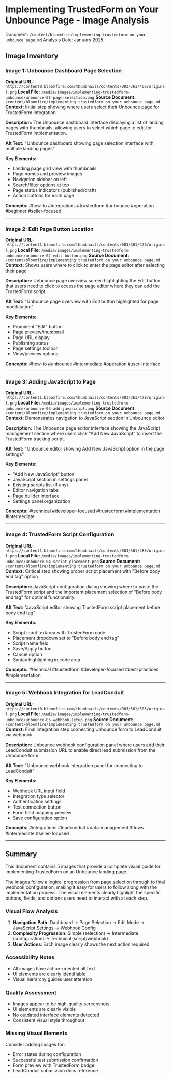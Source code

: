# Implementing TrustedForm on Your Unbounce Page - Image Analysis

Document: `/content/bloomfire/implementing trustedform on your unbounce page.md`
Analysis Date: January 2025

## Image Inventory

### Image 1: Unbounce Dashboard Page Selection
**Original URL:** `https://content0.bloomfire.com/thumbnails/contents/003/361/466/original.png`
**Local File:** `/media/images/implementing-trustedform-unbounce/unbounce-01-page-selection.png`
**Source Document:** `/content/bloomfire/implementing trustedform on your unbounce page.md`
**Context:** Initial step showing where users select their Unbounce page for TrustedForm integration

**Description:** The Unbounce dashboard interface displaying a list of landing pages with thumbnails, allowing users to select which page to edit for TrustedForm implementation.

**Alt Text:** "Unbounce dashboard showing page selection interface with multiple landing pages"

**Key Elements:**
- Landing page grid view with thumbnails
- Page names and preview images
- Navigation sidebar on left
- Search/filter options at top
- Page status indicators (published/draft)
- Action buttons for each page

**Concepts:** #how-to #integrations #trustedform #unbounce #operation #beginner #seller-focused

---

### Image 2: Edit Page Button Location
**Original URL:** `https://content1.bloomfire.com/thumbnails/contents/003/361/476/original.png`
**Local File:** `/media/images/implementing-trustedform-unbounce/unbounce-02-edit-button.png`
**Source Document:** `/content/bloomfire/implementing trustedform on your unbounce page.md`
**Context:** Shows users where to click to enter the page editor after selecting their page

**Description:** Unbounce page overview screen highlighting the Edit button that users need to click to access the page editor where they can add the TrustedForm script.

**Alt Text:** "Unbounce page overview with Edit button highlighted for page modification"

**Key Elements:**
- Prominent "Edit" button
- Page preview/thumbnail
- Page URL display
- Publishing status
- Page settings toolbar
- View/preview options

**Concepts:** #how-to #unbounce #intermediate #operation #user-interface

---

### Image 3: Adding JavaScript to Page
**Original URL:** `https://content1.bloomfire.com/thumbnails/contents/003/361/478/original.png`
**Local File:** `/media/images/implementing-trustedform-unbounce/unbounce-03-add-javascript.png`
**Source Document:** `/content/bloomfire/implementing trustedform on your unbounce page.md`
**Context:** Demonstrates navigation to JavaScript section in Unbounce editor

**Description:** The Unbounce page editor interface showing the JavaScript management section where users click "Add New JavaScript" to insert the TrustedForm tracking script.

**Alt Text:** "Unbounce editor showing Add New JavaScript option in the page settings"

**Key Elements:**
- "Add New JavaScript" button
- JavaScript section in settings panel
- Existing scripts list (if any)
- Editor navigation tabs
- Page builder interface
- Settings panel organization

**Concepts:** #technical #developer-focused #trustedform #implementation #intermediate

---

### Image 4: TrustedForm Script Configuration
**Original URL:** `https://content1.bloomfire.com/thumbnails/contents/003/361/485/original.png`
**Local File:** `/media/images/implementing-trustedform-unbounce/unbounce-04-script-placement.png`
**Source Document:** `/content/bloomfire/implementing trustedform on your unbounce page.md`
**Context:** Critical step showing proper script placement with "Before body end tag" option

**Description:** JavaScript configuration dialog showing where to paste the TrustedForm script and the important placement selection of "Before body end tag" for optimal functionality.

**Alt Text:** "JavaScript editor showing TrustedForm script placement before body end tag"

**Key Elements:**
- Script input textarea with TrustedForm code
- Placement dropdown set to "Before body end tag"
- Script name field
- Save/Apply button
- Cancel option
- Syntax highlighting in code area

**Concepts:** #technical #trustedform #developer-focused #best-practices #implementation

---

### Image 5: Webhook Integration for LeadConduit
**Original URL:** `https://content0.bloomfire.com/thumbnails/contents/003/361/503/original.png`
**Local File:** `/media/images/implementing-trustedform-unbounce/unbounce-05-webhook-setup.png`
**Source Document:** `/content/bloomfire/implementing trustedform on your unbounce page.md`
**Context:** Final integration step connecting Unbounce form to LeadConduit via webhook

**Description:** Unbounce webhook configuration panel where users add their LeadConduit submission URL to enable direct lead submission from the Unbounce form.

**Alt Text:** "Unbounce webhook integration panel for connecting to LeadConduit"

**Key Elements:**
- Webhook URL input field
- Integration type selector
- Authentication settings
- Test connection button
- Form field mapping preview
- Save configuration option

**Concepts:** #integrations #leadconduit #data-management #flows #intermediate #seller-focused

---

## Summary

This document contains 5 images that provide a complete visual guide for implementing TrustedForm on an Unbounce landing page.

The images follow a logical progression from page selection through to final webhook configuration, making it easy for users to follow along with the implementation process. The visual elements clearly highlight the specific buttons, fields, and options users need to interact with at each step.

### Visual Flow Analysis
1. **Navigation Path**: Dashboard → Page Selection → Edit Mode → JavaScript Settings → Webhook Config
2. **Complexity Progression**: Simple (selection) → Intermediate (configuration) → Technical (script/webhook)
3. **User Actions**: Each image clearly shows the next action required

### Accessibility Notes
- All images have action-oriented alt text
- UI elements are clearly identifiable
- Visual hierarchy guides user attention

### Quality Assessment
- Images appear to be high-quality screenshots
- UI elements are clearly visible
- No outdated interface elements detected
- Consistent visual style throughout

### Missing Visual Elements
Consider adding images for:
- Error states during configuration
- Successful test submission confirmation
- Form preview with TrustedForm badge
- LeadConduit submission docs reference
